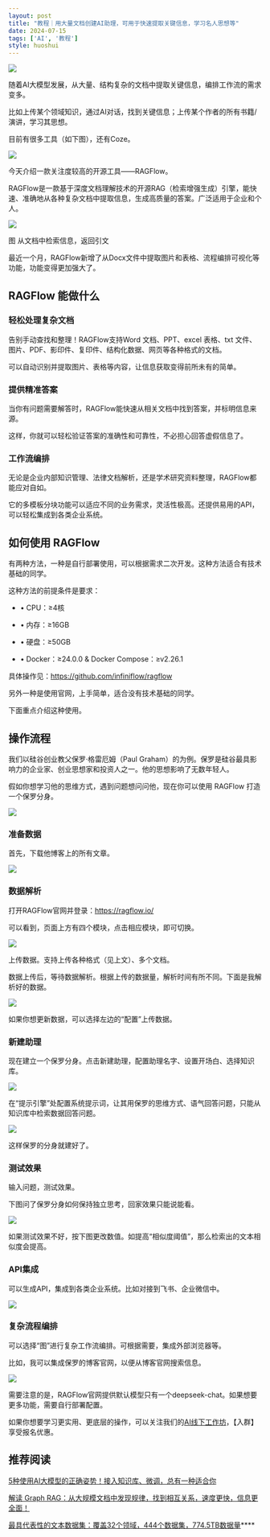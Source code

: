 ```yaml
---
layout: post
title: "教程｜用大量文档创建AI助理，可用于快速提取关键信息，学习名人思想等"
date: 2024-07-15
tags: ['AI', '教程']
style: huoshui
---
```


![](/assets/images/9ecf21218b2149ef84b26a20588fcb07.png)  

随着AI大模型发展，从大量、结构复杂的文档中提取关键信息，编排工作流的需求变多。

比如上传某个领域知识，通过AI对话，找到关键信息；上传某个作者的所有书籍/演讲，学习其思想。

目前有很多工具（如下图），还有Coze。

![](/assets/images/af6e0a8231354c55a6026baa7982967f.png)

今天介绍一款关注度较高的开源工具——RAGFlow。

RAGFlow是一款基于深度文档理解技术的开源RAG（检索增强生成）引擎，能快速、准确地从各种复杂文档中提取信息，生成高质量的答案。广泛适用于企业和个人。

![](/assets/images/21b1ced2212c46cd8af9fae42bb00e43.png)

图 从文档中检索信息，返回引文

最近一个月，RAGFlow新增了从Docx文件中提取图片和表格、流程编排可视化等功能，功能变得更加强大了。

## RAGFlow 能做什么

### 轻松处理复杂文档

告别手动查找和整理！RAGFlow支持Word 文档、PPT、excel 表格、txt
文件、图片、PDF、影印件、复印件、结构化数据、网页等各种格式的文档。

可以自动识别并提取图片、表格等内容，让信息获取变得前所未有的简单。

### 提供精准答案

当你有问题需要解答时，RAGFlow能快速从相关文档中找到答案，并标明信息来源。

这样，你就可以轻松验证答案的准确性和可靠性，不必担心回答虚假信息了。

### 工作流编排

无论是企业内部知识管理、法律文档解析，还是学术研究资料整理，RAGFlow都能应对自如。

它的多模板分块功能可以适应不同的业务需求，灵活性极高。还提供易用的API，可以轻松集成到各类企业系统。

## 如何使用 RAGFlow

有两种方法，一种是自行部署使用，可以根据需求二次开发。这种方法适合有技术基础的同学。

这种方法的前提条件是要求：

  * • CPU：≥4核

  * • 内存：≥16GB

  * • 硬盘：≥50GB

  * • Docker：≥24.0.0 & Docker Compose：≥v2.26.1

具体操作见：https://github.com/infiniflow/ragflow

另外一种是使用官网，上手简单，适合没有技术基础的同学。

下面重点介绍这种使用。

## 操作流程

我们以硅谷创业教父保罗·格雷厄姆（Paul Graham）的为例。保罗是硅谷最具影响力的企业家、创业思想家和投资人之一。他的思想影响了无数年轻人。

假如你想学习他的思维方式，遇到问题想问问他，现在你可以使用 RAGFlow 打造一个保罗分身。

![](/assets/images/203769cdb949430fbac03da8c4c888be.png)

### 准备数据

首先，下载他博客上的所有文章。

![](/assets/images/188e171922f94ea6b29fc0b5e87c31e2.png)

### 数据解析

打开RAGFlow官网并登录：https://ragflow.io/

可以看到，页面上方有四个模块，点击相应模块，即可切换。

![](/assets/images/1386118094dc44cb90eaca9fa0ce47ca.png)

上传数据。支持上传各种格式（见上文）、多个文档。

数据上传后，等待数据解析。根据上传的数据量，解析时间有所不同。下面是我解析好的数据。

![](/assets/images/bf653698a6bd46cc88533a979bc9776d.png)

如果你想更新数据，可以选择左边的“配置”上传数据。

### 新建助理

现在建立一个保罗分身。点击新建助理，配置助理名字、设置开场白、选择知识库。

![](/assets/images/8085db6d276e4cb7b6bc1a2855488b7e.png)

在“提示引擎”处配置系统提示词，让其用保罗的思维方式、语气回答问题，只能从知识库中检索数据回答问题。

![](/assets/images/f9997dc2ccd54c87a20d09054c3a44f8.png)

这样保罗的分身就建好了。

### 测试效果

输入问题，测试效果。

下图问了保罗分身如何保持独立思考，回家效果只能说能看。

![](/assets/images/20e3fa722dcb4085a5a21899af2bb6ec.png)

如果测试效果不好，按下图更改数值。如提高“相似度阈值”，那么检索出的文本相似度会提高。

### API集成

可以生成API，集成到各类企业系统。比如对接到飞书、企业微信中。

![](/assets/images/f7372aa29c794d2389ed8a6d6036975a.png)

### 复杂流程编排

可以选择“图”进行复杂工作流编排。可根据需要，集成外部浏览器等。

比如，我可以集成保罗的博客官网，以便从博客官网搜索信息。

![](/assets/images/165c61a135154234a38c5c248a07c37a.png)

  

需要注意的是，RAGFlow官网提供默认模型只有一个deepseek-chat。如果想要更多功能，需要自行部署配置。

如果你想要学习更实用、更底层的操作，可以关注我们的[AI线下工作坊](http://mp.weixin.qq.com/s?__biz=Mzk0OTY0NzM1Ng==&mid=2247484956&idx=1&sn=da84741808848eafafb9d4d97f47641e&chksm=c354648ff423ed992bb4995172650da7186a7e04f6f7d5442faa28911f15d0f001df2ece8d9a&scene=21#wechat_redirect)，【入群】享受报名优惠。  

  



  

## 推荐阅读

[5种](http://mp.weixin.qq.com/s?__biz=Mzk0OTY0NzM1Ng==&mid=2247486313&idx=1&sn=d08f61ed0c59596515a257a5ed5bcf2b&chksm=c35469faf423e0ec2e6f328ae5209ff5a7047455fadf3166de9bdf6e563babe6663b03ca6b4c&scene=21#wechat_redirect)[使用AI大模型的正确姿势！接入知识库、微调，总有一种适合你](http://mp.weixin.qq.com/s?__biz=Mzk0OTY0NzM1Ng==&mid=2247486313&idx=1&sn=d08f61ed0c59596515a257a5ed5bcf2b&chksm=c35469faf423e0ec2e6f328ae5209ff5a7047455fadf3166de9bdf6e563babe6663b03ca6b4c&scene=21#wechat_redirect)

[解读 Graph RAG：从大规模文档中发现规律，找到相互关系，速度更快，信息更全面！](http://mp.weixin.qq.com/s?__biz=Mzk0OTY0NzM1Ng==&mid=2247486198&idx=1&sn=fe870f73635f7e97d576fb81c20befe2&chksm=c3546865f423e173293ec3697258a848a7dff22690a4b9cad0a91abdce7745760d98c5b16281&scene=21#wechat_redirect)  

[最具代表性的文本数据集：覆盖32个领域，444个数据集，774.5TB数据量](http://mp.weixin.qq.com/s?__biz=Mzk0OTY0NzM1Ng==&mid=2247486148&idx=1&sn=6cf9d475da4efa7521cb08f2835b8ad8&chksm=c3546857f423e141806236ba0a96fdc5e5bd16c5ca735361a9f50dbffec57fbdc4a521f7c1b4&scene=21#wechat_redirect)****

